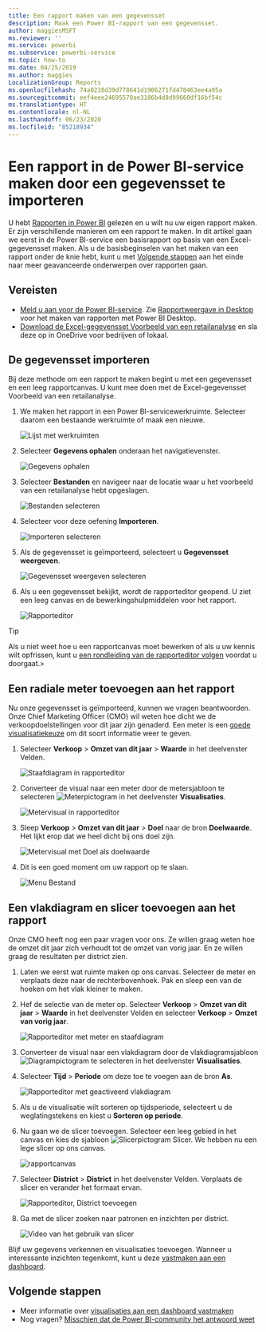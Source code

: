 ```yaml
---
title: Een rapport maken van een gegevensset
description: Maak een Power BI-rapport van een gegevensset.
author: maggiesMSFT
ms.reviewer: ''
ms.service: powerbi
ms.subservice: powerbi-service
ms.topic: how-to
ms.date: 04/25/2019
ms.author: maggies
LocalizationGroup: Reports
ms.openlocfilehash: 74a0238d39d778641d1906271fd478463ee4a95a
ms.sourcegitcommit: eef4eee24695570ae3186b4d8d99660df16bf54c
ms.translationtype: HT
ms.contentlocale: nl-NL
ms.lasthandoff: 06/23/2020
ms.locfileid: "85218934"
---
```

# <a name="create-a-report-in-the-power-bi-service-by-importing-a-dataset"></a>Een rapport in de Power BI-service maken door een gegevensset te importeren
U hebt [Rapporten in Power BI](../consumer/end-user-reports.md) gelezen en u wilt nu uw eigen rapport maken. Er zijn verschillende manieren om een rapport te maken. In dit artikel gaan we eerst in de Power BI-service een basisrapport op basis van een Excel-gegevensset maken. Als u de basisbeginselen van het maken van een rapport onder de knie hebt, kunt u met [Volgende stappen](#next-steps) aan het einde naar meer geavanceerde onderwerpen over rapporten gaan.  

## <a name="prerequisites"></a>Vereisten
- [Meld u aan voor de Power BI-service](../fundamentals/service-self-service-signup-for-power-bi.md). Zie [Rapportweergave in Desktop](desktop-report-view.md) voor het maken van rapporten met Power BI Desktop. 
- [Download de Excel-gegevensset Voorbeeld van een retailanalyse](https://go.microsoft.com/fwlink/?LinkId=529778) en sla deze op in OneDrive voor bedrijven of lokaal.

## <a name="import-the-dataset"></a>De gegevensset importeren
Bij deze methode om een rapport te maken begint u met een gegevensset en een leeg rapportcanvas. U kunt mee doen met de Excel-gegevensset Voorbeeld van een retailanalyse.

1. We maken het rapport in een Power BI-servicewerkruimte. Selecteer daarom een bestaande werkruimte of maak een nieuwe.
   
   ![Lijst met werkruimten](media/service-report-create-new/power-bi-workspaces2.png)
2. Selecteer **Gegevens ophalen** onderaan het navigatievenster.
   
   ![Gegevens ophalen](media/service-report-create-new/power-bi-get-data3.png)
3. Selecteer **Bestanden** en navigeer naar de locatie waar u het voorbeeld van een retailanalyse hebt opgeslagen.
   
    ![Bestanden selecteren](media/service-report-create-new/power-bi-select-files.png)
4. Selecteer voor deze oefening **Importeren**.
   
   ![Importeren selecteren](media/service-report-create-new/power-bi-import.png)
5. Als de gegevensset is geïmporteerd, selecteert u **Gegevensset weergeven**.
   
   ![Gegevensset weergeven selecteren](media/service-report-create-new/power-bi-view-dataset.png)
6. Als u een gegevensset bekijkt, wordt de rapporteditor geopend.  U ziet een leeg canvas en de bewerkingshulpmiddelen voor het rapport.
   
   ![Rapporteditor](media/service-report-create-new/power-bi-blank-report.png)

> [!TIP]
> Als u niet weet hoe u een rapportcanvas moet bewerken of als u uw kennis wilt opfrissen, kunt u [een rondleiding van de rapporteditor volgen](service-the-report-editor-take-a-tour.md) voordat u doorgaat.> 
> 

## <a name="add-a-radial-gauge-to-the-report"></a>Een radiale meter toevoegen aan het rapport
Nu onze gegevensset is geïmporteerd, kunnen we vragen beantwoorden.  Onze Chief Marketing Officer (CMO) wil weten hoe dicht we de verkoopdoelstellingen voor dit jaar zijn genaderd. Een meter is een [goede visualisatiekeuze](../visuals/power-bi-report-visualizations.md) om dit soort informatie weer te geven.

1. Selecteer **Verkoop** > **Omzet van dit jaar** > **Waarde** in het deelvenster Velden.
   
    ![Staafdiagram in rapporteditor](media/service-report-create-new/power-bi-report-step1.png)
2. Converteer de visual naar een meter door de metersjabloon te selecteren ![Meterpictogram](media/service-report-create-new/powerbi-gauge-icon.png) in het deelvenster **Visualisaties**.
   
    ![Metervisual in rapporteditor](media/service-report-create-new/power-bi-report-step2.png)
3. Sleep **Verkoop** > **Omzet van dit jaar** > **Doel** naar de bron **Doelwaarde**. Het lijkt erop dat we heel dicht bij ons doel zijn.
   
    ![Metervisual met Doel als doelwaarde](media/service-report-create-new/power-bi-report-step3.png)
4. Dit is een goed moment om uw rapport op te slaan.
   
   ![Menu Bestand](media/service-report-create-new/powerbi-save.png)

## <a name="add-an-area-chart-and-slicer-to-the-report"></a>Een vlakdiagram en slicer toevoegen aan het rapport
Onze CMO heeft nog een paar vragen voor ons. Ze willen graag weten hoe de omzet dit jaar zich verhoudt tot de omzet van vorig jaar. En ze willen graag de resultaten per district zien.

1. Laten we eerst wat ruimte maken op ons canvas. Selecteer de meter en verplaats deze naar de rechterbovenhoek. Pak en sleep een van de hoeken om het vlak kleiner te maken.
2. Hef de selectie van de meter op. Selecteer **Verkoop** > **Omzet van dit jaar** > **Waarde** in het deelvenster Velden en selecteer **Verkoop** > **Omzet van vorig jaar**.
   
    ![Rapporteditor met meter en staafdiagram](media/service-report-create-new/power-bi-report-step4.png)
3. Converteer de visual naar een vlakdiagram door de vlakdiagramsjabloon ![Diagrampictogram](media/service-report-create-new/power-bi-areachart-icon.png) te selecteren in het deelvenster **Visualisaties**.
4. Selecteer **Tijd** > **Periode** om deze toe te voegen aan de bron **As**.
   
    ![Rapporteditor met geactiveerd vlakdiagram](media/service-report-create-new/power-bi-report-step5.png)
5. Als u de visualisatie wilt sorteren op tijdsperiode, selecteert u de weglatingstekens en kiest u **Sorteren op periode**.
6. Nu gaan we de slicer toevoegen. Selecteer een leeg gebied in het canvas en kies de sjabloon ![Slicerpictogram](media/service-report-create-new/power-bi-slicer-icon.png) Slicer. We hebben nu een lege slicer op ons canvas.
   
    ![rapportcanvas](media/service-report-create-new/power-bi-report-step6.png)    
7. Selecteer **District** > **District** in het deelvenster Velden. Verplaats de slicer en verander het formaat ervan.
   
    ![Rapporteditor, District toevoegen](media/service-report-create-new/power-bi-report-step7.png)  
8. Ga met de slicer zoeken naar patronen en inzichten per district.
   
   ![Video van het gebruik van slicer](media/service-report-create-new/power-bi-slicer-video2.gif)  

Blijf uw gegevens verkennen en visualisaties toevoegen. Wanneer u interessante inzichten tegenkomt, kunt u deze [vastmaken aan een dashboard](service-dashboard-pin-tile-from-report.md).

## <a name="next-steps"></a>Volgende stappen

* Meer informatie over [visualisaties aan een dashboard vastmaken](service-dashboard-pin-tile-from-report.md)   
* Nog vragen? [Misschien dat de Power BI-community het antwoord weet](https://community.powerbi.com/)
